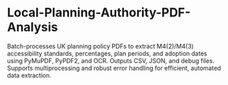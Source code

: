 # Local-Planning-Authority-PDF-Analysis
Batch-processes UK planning policy PDFs to extract M4(2)/M4(3) accessibility standards, percentages, plan periods, and adoption dates using PyMuPDF, PyPDF2, and OCR. Outputs CSV, JSON, and debug files. Supports multiprocessing and robust error handling for efficient, automated data extraction.
